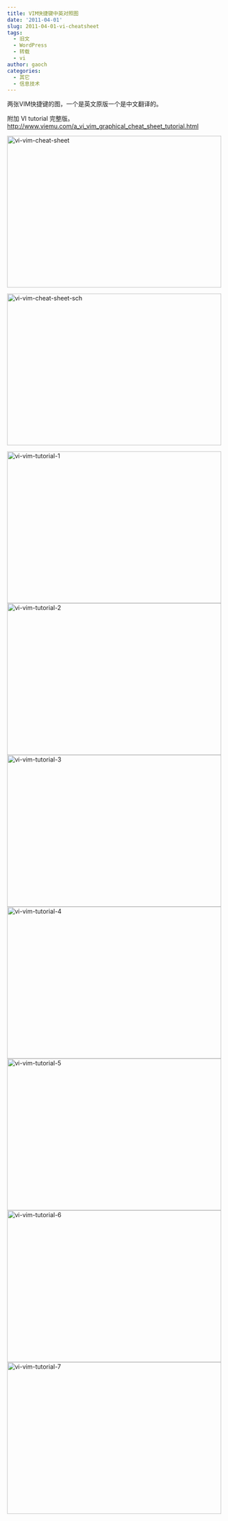 ```yaml
---
title: VIM快捷键中英对照图
date: '2011-04-01'
slug: 2011-04-01-vi-cheatsheet
tags:
  - 旧文
  - WordPress
  - 转载
  - vi
author: gaoch
categories:
  - 其它
  - 信息技术
---
```



两张VIM快捷键的图，一个是英文原版一个是中文翻译的。

附加 VI tutorial 完整版。  
<http://www.viemu.com/a_vi_vim_graphical_cheat_sheet_tutorial.html>

[<img src="https://cloudfs-spring.oss-cn-qingdao.aliyuncs.com/bio_spring_uploads/2011/04/vi-vim-cheat-sheet-500x354.gif" class="alignnone size-medium wp-image-680" sizes="(max-width: 500px) 100vw, 500px" srcset="https://cloudfs-spring.oss-cn-qingdao.aliyuncs.com/bio_spring_uploads/2011/04/vi-vim-cheat-sheet-500x354.gif 500w, https://cloudfs-spring.oss-cn-qingdao.aliyuncs.com/bio_spring_uploads/2011/04/vi-vim-cheat-sheet-1024x724.gif 1024w" width="500" height="354" alt="vi-vim-cheat-sheet" />](https://cloudfs-spring.oss-cn-qingdao.aliyuncs.com/bio_spring_uploads/2011/04/vi-vim-cheat-sheet.gif)

[<img src="https://cloudfs-spring.oss-cn-qingdao.aliyuncs.com/bio_spring_uploads/2011/04/vi-vim-cheat-sheet-sch-500x354.gif" class="alignnone size-medium wp-image-681" sizes="(max-width: 500px) 100vw, 500px" srcset="https://cloudfs-spring.oss-cn-qingdao.aliyuncs.com/bio_spring_uploads/2011/04/vi-vim-cheat-sheet-sch-500x354.gif 500w, https://cloudfs-spring.oss-cn-qingdao.aliyuncs.com/bio_spring_uploads/2011/04/vi-vim-cheat-sheet-sch-1024x724.gif 1024w" width="500" height="354" alt="vi-vim-cheat-sheet-sch" />](https://cloudfs-spring.oss-cn-qingdao.aliyuncs.com/bio_spring_uploads/2011/04/vi-vim-cheat-sheet-sch.gif)

[<img src="https://cloudfs-spring.oss-cn-qingdao.aliyuncs.com/bio_spring_uploads/2011/04/vi-vim-tutorial-1-500x354.gif" class="attachment-medium" width="500" height="354" alt="vi-vim-tutorial-1" />](https://cloudfs-spring.oss-cn-qingdao.aliyuncs.com/bio_spring_uploads/2011/04/vi-vim-tutorial-1.gif)  
[<img src="https://cloudfs-spring.oss-cn-qingdao.aliyuncs.com/bio_spring_uploads/2011/04/vi-vim-tutorial-2-500x354.gif" class="attachment-medium" width="500" height="354" alt="vi-vim-tutorial-2" />](https://cloudfs-spring.oss-cn-qingdao.aliyuncs.com/bio_spring_uploads/2011/04/vi-vim-tutorial-2.gif)  
[<img src="https://cloudfs-spring.oss-cn-qingdao.aliyuncs.com/bio_spring_uploads/2011/04/vi-vim-tutorial-3-500x354.gif" class="attachment-medium" width="500" height="354" alt="vi-vim-tutorial-3" />](https://cloudfs-spring.oss-cn-qingdao.aliyuncs.com/bio_spring_uploads/2011/04/vi-vim-tutorial-3.gif)  
[<img src="https://cloudfs-spring.oss-cn-qingdao.aliyuncs.com/bio_spring_uploads/2011/04/vi-vim-tutorial-4-500x354.gif" class="attachment-medium" width="500" height="354" alt="vi-vim-tutorial-4" />](https://cloudfs-spring.oss-cn-qingdao.aliyuncs.com/bio_spring_uploads/2011/04/vi-vim-tutorial-4.gif)  
[<img src="https://cloudfs-spring.oss-cn-qingdao.aliyuncs.com/bio_spring_uploads/2011/04/vi-vim-tutorial-5-500x354.gif" class="attachment-medium" width="500" height="354" alt="vi-vim-tutorial-5" />](https://cloudfs-spring.oss-cn-qingdao.aliyuncs.com/bio_spring_uploads/2011/04/vi-vim-tutorial-5.gif)  
[<img src="https://cloudfs-spring.oss-cn-qingdao.aliyuncs.com/bio_spring_uploads/2011/04/vi-vim-tutorial-6-500x354.gif" class="attachment-medium" width="500" height="354" alt="vi-vim-tutorial-6" />](https://cloudfs-spring.oss-cn-qingdao.aliyuncs.com/bio_spring_uploads/2011/04/vi-vim-tutorial-6.gif)  
[<img src="https://cloudfs-spring.oss-cn-qingdao.aliyuncs.com/bio_spring_uploads/2011/04/vi-vim-tutorial-7-500x354.gif" class="attachment-medium" width="500" height="354" alt="vi-vim-tutorial-7" />](https://cloudfs-spring.oss-cn-qingdao.aliyuncs.com/bio_spring_uploads/2011/04/vi-vim-tutorial-7.gif)
